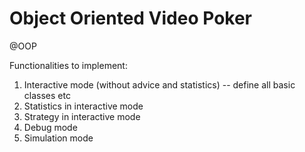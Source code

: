 # Object Oriented Video Poker
@OOP

Functionalities to implement:
1. Interactive mode (without advice and statistics) -- define all basic classes etc
2. Statistics in interactive mode 
3. Strategy in interactive mode
4. Debug mode
5. Simulation mode